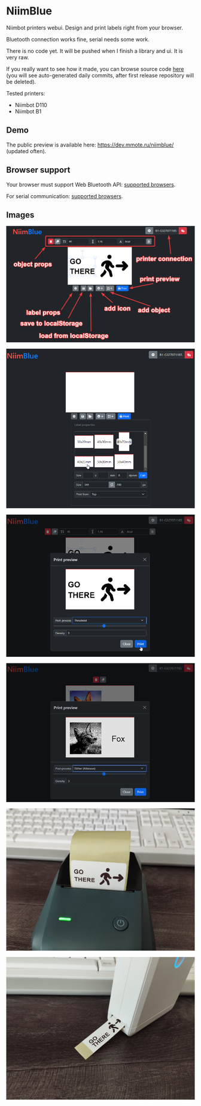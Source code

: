 # NiimBlue

Niimbot printers webui. Design and print labels right from your browser.

Bluetooth connection works fine, serial needs some work.

There is no code yet. It will be pushed when I finish a library and ui. It is very raw.

If you really want to see how it made, you can browse source code [here](https://gitee.mmote.ru/MultiMote/niimblue-nightly) (you will see auto-generated daily commits, after first release repository will be deleted).

Tested printers:

- Niimbot D110
- Niimbot B1

## Demo

The public preview is available here: https://dev.mmote.ru/niimblue/ (updated often).

## Browser support

Your browser must support Web Bluetooth API: [supported browsers](https://developer.mozilla.org/en-US/docs/Web/API/Web_Bluetooth_API#browser_compatibility).

For serial communication: [supported browsers](https://developer.mozilla.org/en-US/docs/Web/API/Web_Serial_API#browser_compatibility).

## Images

![ui](about/ui.png)

![labels](about/labels.png)

![print_preview](about/print_preview.png)

![dither](about/dither.png)

![printed_b1](about/printed_b1.jpg)

![printed_d110](about/printed_d110.jpg)
